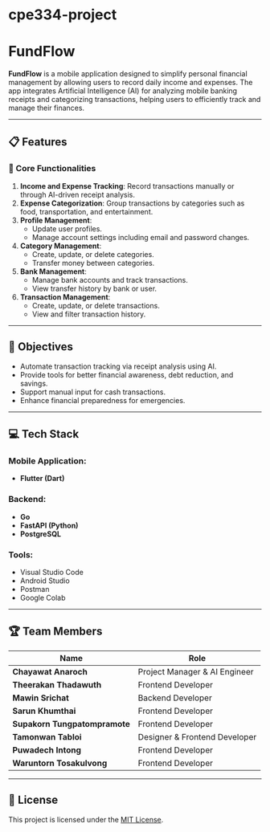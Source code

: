# cpe334-project

# FundFlow

**FundFlow** is a mobile application designed to simplify personal financial management by allowing users to record daily income and expenses. The app integrates Artificial Intelligence (AI) for analyzing mobile banking receipts and categorizing transactions, helping users to efficiently track and manage their finances.

---

## 📋 Features

### 🚀 Core Functionalities
1. **Income and Expense Tracking**: Record transactions manually or through AI-driven receipt analysis.
2. **Expense Categorization**: Group transactions by categories such as food, transportation, and entertainment.
3. **Profile Management**:
   - Update user profiles.
   - Manage account settings including email and password changes.
4. **Category Management**:
   - Create, update, or delete categories.
   - Transfer money between categories.
5. **Bank Management**:
   - Manage bank accounts and track transactions.
   - View transfer history by bank or user.
6. **Transaction Management**:
   - Create, update, or delete transactions.
   - View and filter transaction history.

---

## 🎯 Objectives

- Automate transaction tracking via receipt analysis using AI.
- Provide tools for better financial awareness, debt reduction, and savings.
- Support manual input for cash transactions.
- Enhance financial preparedness for emergencies.

---

## 💻 Tech Stack

### Mobile Application:
- **Flutter (Dart)**

### Backend:
- **Go**
- **FastAPI (Python)**
- **PostgreSQL**

### Tools:
- Visual Studio Code
- Android Studio
- Postman
- Google Colab

---

## 🏆 Team Members

| Name                  | Role                          |
|-----------------------|-------------------------------|
| **Chayawat Anaroch**  | Project Manager & AI Engineer |
| **Theerakan Thadawuth** | Frontend Developer           |
| **Mawin Srichat**      | Backend Developer            |
| **Sarun Khumthai**     | Frontend Developer           |
| **Supakorn Tungpatompramote** | Frontend Developer   |
| **Tamonwan Tabloi**    | Designer & Frontend Developer |
| **Puwadech Intong**    | Frontend Developer           |
| **Waruntorn Tosakulvong** | Frontend Developer        |


---

## 📝 License

This project is licensed under the [MIT License](LICENSE).
